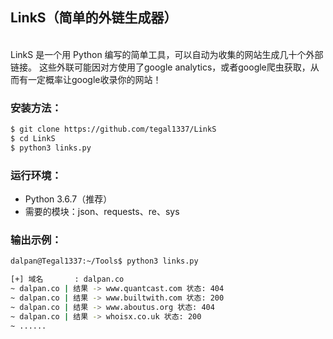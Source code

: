 ## LinkS（简单的外链生成器）

<br>
LinkS 是一个用 Python 编写的简单工具，可以自动为收集的网站生成几十个外部链接。
这些外联可能因对方使用了google analytics，或者google爬虫获取，从而有一定概率让google收录你的网站！
<br>

### 安装方法：

```sh
$ git clone https://github.com/tegal1337/LinkS
$ cd LinkS
$ python3 links.py
```

### 运行环境：

- Python 3.6.7（推荐）
- 需要的模块：json、requests、re、sys

### 输出示例：

```sh
dalpan@Tegal1337:~/Tools$ python3 links.py

[+] 域名       : dalpan.co
~ dalpan.co | 结果 -> www.quantcast.com 状态: 404
~ dalpan.co | 结果 -> www.builtwith.com 状态: 200
~ dalpan.co | 结果 -> www.aboutus.org 状态: 404
~ dalpan.co | 结果 -> whoisx.co.uk 状态: 200
~ ......
```